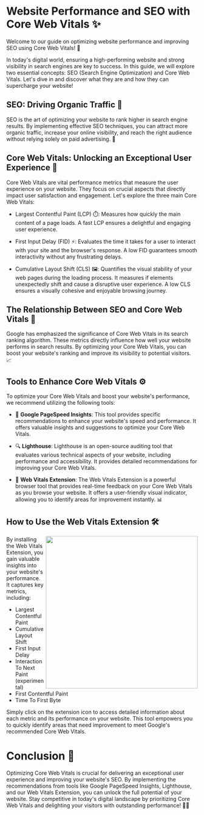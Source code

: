 # Website Performance and SEO with Core Web Vitals ✨

Welcome to our guide on optimizing website performance and improving SEO using Core Web Vitals! 🚀

In today's digital world, ensuring a high-performing website and strong visibility in search engines are key to success. In this guide, we will explore two essential concepts: SEO (Search Engine Optimization) and Core Web Vitals. Let's dive in and discover what they are and how they can supercharge your website!

## SEO: Driving Organic Traffic 🚀

SEO is the art of optimizing your website to rank higher in search engine results. By implementing effective SEO techniques, you can attract more organic traffic, increase your online visibility, and reach the right audience without relying solely on paid advertising. 💪

## Core Web Vitals: Unlocking an Exceptional User Experience 🌈

Core Web Vitals are vital performance metrics that measure the user experience on your website. They focus on crucial aspects that directly impact user satisfaction and engagement. Let's explore the three main Core Web Vitals:

- Largest Contentful Paint (LCP) ⏱️: Measures how quickly the main content of a page loads. A fast LCP ensures a delightful and engaging user experience.

- First Input Delay (FID) ⚡: Evaluates the time it takes for a user to interact with your site and the browser's response. A low FID guarantees smooth interactivity without any frustrating delays.

- Cumulative Layout Shift (CLS) 🖼️: Quantifies the visual stability of your web pages during the loading process. It measures if elements unexpectedly shift and cause a disruptive user experience. A low CLS ensures a visually cohesive and enjoyable browsing journey.

## The Relationship Between SEO and Core Web Vitals 🤝

Google has emphasized the significance of Core Web Vitals in its search ranking algorithm. These metrics directly influence how well your website performs in search results. By optimizing your Core Web Vitals, you can boost your website's ranking and improve its visibility to potential visitors. 📈

## Tools to Enhance Core Web Vitals ⚙️

To optimize your Core Web Vitals and boost your website's performance, we recommend utilizing the following tools:

- 🚀 **Google PageSpeed Insights**: This tool provides specific recommendations to enhance your website's speed and performance. It offers valuable insights and suggestions to optimize your Core Web Vitals.

- 🔍 **Lighthouse**: Lighthouse is an open-source auditing tool that evaluates various technical aspects of your website, including performance and accessibility. It provides detailed recommendations for improving your Core Web Vitals.

- 🎯 **Web Vitals Extension**: The Web Vitals Extension is a powerful browser tool that provides real-time feedback on your Core Web Vitals as you browse your website. It offers a user-friendly visual indicator, allowing you to identify areas for improvement instantly. 📊

## How to Use the Web Vitals Extension 🛠️

<picture>
  <source media="(prefers-color-scheme: dark)" alt="" align="right" width="400px" srcset="https://github.com/nanlabs/frontend-reference/assets/17727170/626001bb-1ebc-494f-ab49-8d70d0acd36f"/>
  <img alt="" align="right" width="400px" src="https://github.com/nanlabs/frontend-reference/assets/17727170/626001bb-1ebc-494f-ab49-8d70d0acd36f"/>
</picture>

By installing the Web Vitals Extension, you gain valuable insights into your website's performance. It captures key metrics, including:

- Largest Contentful Paint
- Cumulative Layout Shift
- First Input Delay
- Interaction To Next Paint (experimental)
- First Contentful Paint
- Time To First Byte

Simply click on the extension icon to access detailed information about each metric and its performance on your website. This tool empowers you to quickly identify areas that need improvement to meet Google's recommended Core Web Vitals.

# Conclusion 🌟

Optimizing Core Web Vitals is crucial for delivering an exceptional user experience and improving your website's SEO. By implementing the recommendations from tools like Google PageSpeed Insights, Lighthouse, and our Web Vitals Extension, you can unlock the full potential of your website. Stay competitive in today's digital landscape by prioritizing Core Web Vitals and delighting your visitors with outstanding performance! 💪🚀
